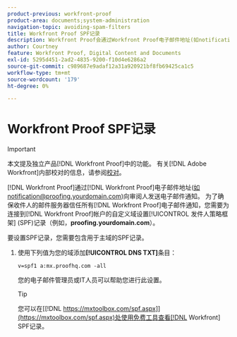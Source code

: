```yaml
---
product-previous: workfront-proof
product-area: documents;system-administration
navigation-topic: avoiding-spam-filters
title: Workfront Proof SPF记录
description: Workfront Proof会通过Workfront Proof电子邮件地址(如notification@proofing.yourdomain.com)向审阅人发送电子邮件通知。 为了确保收件人的邮件服务器信任所有Workfront Proof电子邮件通知，您需要为连接到 [!DNL Workfront Proof] 帐户的自定义域设置 [!DNL Sender Policy] Framework (SPF)记录(例如，proofing.yourdomain.com)。
author: Courtney
feature: Workfront Proof, Digital Content and Documents
exl-id: 5295d451-2ad2-4835-9200-f10d4e6286a2
source-git-commit: c989687e9adaf12a31a920921bf8fb69425ca1c5
workflow-type: tm+mt
source-wordcount: '179'
ht-degree: 0%

---
```


# Workfront Proof SPF记录

>[!IMPORTANT]
>
>本文提及独立产品[!DNL Workfront Proof]中的功能。 有关[!DNL Adobe Workfront]内部校对的信息，请参阅[校对](../../../review-and-approve-work/proofing/proofing.md)。

[!DNL Workfront Proof]通过[!DNL Workfront Proof]电子邮件地址(如notification@proofing.yourdomain.com)向审阅人发送电子邮件通知。 为了确保收件人的邮件服务器信任所有[!DNL Workfront Proof]电子邮件通知，您需要为连接到[!DNL Workfront Proof]帐户的自定义域设置[!UICONTROL 发件人策略框架] (SPF)记录（例如，**proofing.yourdomain.com**）。

要设置SPF记录，您需要包含用于主域的SPF记录。

1. 使用下列值为您的域添加&#x200B;**[!UICONTROL DNS TXT]**&#x200B;条目：

   `v=spf1 a:mx.proofhq.com -all`

   您的电子邮件管理员或IT人员可以帮助您进行此设置。

   >[!TIP]
   >
   >您可以在[[!DNL https://mxtoolbox.com/spf.aspx]](https://mxtoolbox.com/spf.aspx)处使用免费工具查看[!DNL Workfront] SPF记录。
